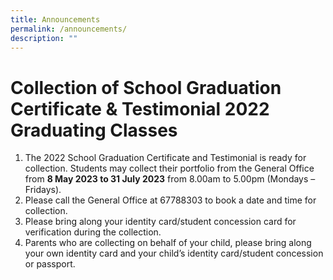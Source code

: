 ```yaml
---
title: Announcements
permalink: /announcements/
description: ""
---
```

# Collection of School Graduation Certificate & Testimonial 2022 Graduating Classes

1. The 2022 School Graduation Certificate and Testimonial is ready for collection. Students may collect their portfolio from the General Office from **8 May 2023 to 31 July 2023** from 8.00am to 5.00pm (Mondays – Fridays).
2. Please call the General Office at 67788303 to book a date and time for collection.
3. Please bring along your identity card/student concession card for verification during the collection.
4. Parents who are collecting on behalf of your child, please bring along your own identity card and your child’s identity card/student concession or passport.